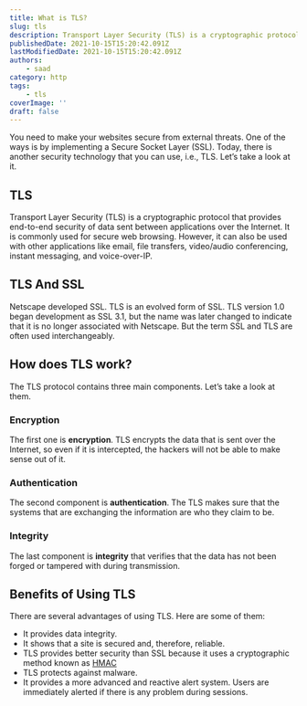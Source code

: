 ```yaml
---
title: What is TLS?
slug: tls
description: Transport Layer Security (TLS) is a cryptographic protocol that provides end-to-end security of data sent between applications over the Internet.
publishedDate: 2021-10-15T15:20:42.091Z
lastModifiedDate: 2021-10-15T15:20:42.091Z
authors:
    - saad
category: http
tags:
    - tls
coverImage: ''
draft: false
---
```


<Lead>
You need to make your websites secure from external threats. One of the ways is by implementing a Secure Socket Layer (SSL). Today, there is another security technology that you can use, i.e., TLS. Let’s take a look at it.
</Lead>

## TLS

Transport Layer Security (TLS) is a cryptographic protocol that provides end-to-end security of data sent between applications over the Internet. It is commonly used for secure web browsing. However, it can also be used with other applications like email, file transfers, video/audio conferencing, instant messaging, and voice-over-IP.

## TLS And SSL

Netscape developed SSL. TLS is an evolved form of SSL. TLS version 1.0 began development as SSL 3.1, but the name was later changed to indicate that it is no longer associated with Netscape. But the term SSL and TLS are often used interchangeably.

## How does TLS work?

The TLS protocol contains three main components. Let’s take a look at them.

### Encryption

The first one is **encryption**. TLS encrypts the data that is sent over the Internet, so even if it is intercepted, the hackers will not be able to make sense out of it.

### Authentication

The second component is **authentication**. The TLS makes sure that the systems that are exchanging the information are who they claim to be.

### Integrity

The last component is **integrity** that verifies that the data has not been forged or tampered with during transmission.

## Benefits of Using TLS

There are several advantages of using TLS. Here are some of them:

- It provides data integrity.
- It shows that a site is secured and, therefore, reliable.
- TLS provides better security than SSL because it uses a cryptographic method known as [HMAC](https://www.okta.com/identity-101/hmac/)
- TLS protects against malware.
- It provides a more advanced and reactive alert system. Users are immediately alerted if there is any problem during sessions.
